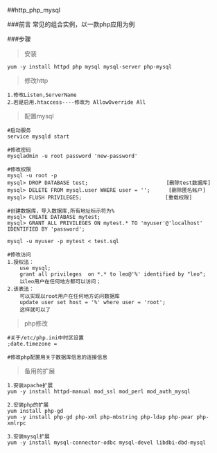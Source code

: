 ##http\_php_mysql

###前言
常见的组合实例，以一款php应用为例


###步骤

>安装

	yum -y install httpd php mysql mysql-server php-mysql

>修改http
	
	1.修改Listen,ServerName
	2.若是启用.htaccess----修改为 AllowOverride All	

>配置mysql

	#启动服务
	service mysqld start

	#修改密码
	mysqladmin -u root password 'new-password'

	#修改权限
	mysql -u root -p
	mysql> DROP DATABASE test; 　　　　　　　　　　　　　　 [删除test数据库]
	mysql> DELETE FROM mysql.user WHERE user = ''; 　　　[删除匿名帐户]
	mysql> FLUSH PRIVILEGES; 　　　　　　　　　　　　　　　 [重载权限]

	#创建数据库，导入数据库,所有地址标示符为%
	mysql> CREATE DATABASE mytest;
	mysql> GRANT ALL PRIVILEGES ON mytest.* TO 'myuser'@'localhost' IDENTIFIED BY 'password';	
	
	mysql -u myuser -p mytest < test.sql

	#修改访问
	1.授权法：
		use mysql;
		grant all privileges  on *.* to leo@'%' identified by "leo";
		以leo用户在任何地方都可以访问；
	2.该表法：
		可以实现以root用户在任何地方访问数据库
		update user set host = '%' where user = 'root';
		这样就可以了

>php修改
	
	#关于/etc/php.ini中时区设置
	;date.timezone =

	#修改php配置用关于数据库信息的连接信息
			
>备用的扩展

	1.安装apache扩展
	yum -y install httpd-manual mod_ssl mod_perl mod_auth_mysql
	
	2.安装php的扩展
	yum install php-gd
	yum -y install php-gd php-xml php-mbstring php-ldap php-pear php-xmlrpc
	
	3.安装mysql扩展
	yum -y install mysql-connector-odbc mysql-devel libdbi-dbd-mysql
	
	
